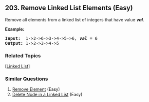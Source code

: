 <!--|This file generated by command(leetcode description); DO NOT EDIT.    |-->
<!--+----------------------------------------------------------------------+-->
<!--|@author    Openset <openset.wang@gmail.com>                           |-->
<!--|@link      https://github.com/openset                                 |-->
<!--|@home      https://github.com/openset/leetcode                        |-->
<!--+----------------------------------------------------------------------+-->

## 203. Remove Linked List Elements (Easy)

<p>Remove all elements from a linked list of integers that have value <b><i>val</i></b>.</p>

<p><b>Example:</b></p>

<pre>
<b>Input:</b>  1-&gt;2-&gt;6-&gt;3-&gt;4-&gt;5-&gt;6, <em><b>val</b></em> = 6
<b>Output:</b> 1-&gt;2-&gt;3-&gt;4-&gt;5
</pre>


### Related Topics
[[Linked List](https://github.com/openset/leetcode/tree/master/tag/linked-list/README.md)]

### Similar Questions
  1. [Remove Element](https://github.com/openset/leetcode/tree/master/problems/remove-element) (Easy)
  1. [Delete Node in a Linked List](https://github.com/openset/leetcode/tree/master/problems/delete-node-in-a-linked-list) (Easy)
